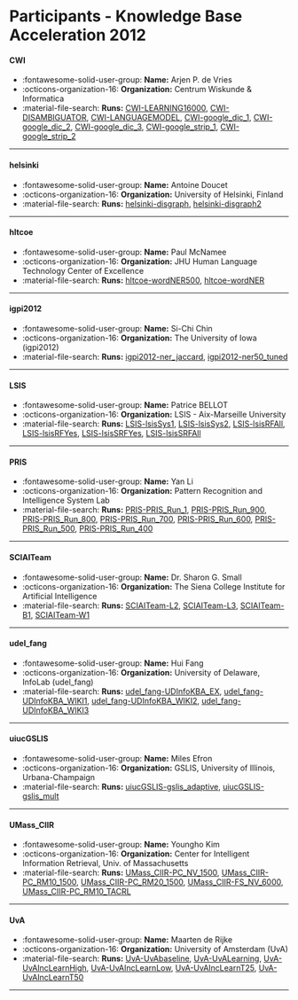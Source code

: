 # Participants - Knowledge Base Acceleration 2012 

#### CWI
 - :fontawesome-solid-user-group: **Name:** Arjen P. de Vries
 - :octicons-organization-16: **Organization:** Centrum Wiskunde & Informatica
 - :material-file-search: **Runs:** [CWI-LEARNING16000](./runs.md#cwi-learning16000), [CWI-DISAMBIGUATOR](./runs.md#cwi-disambiguator), [CWI-LANGUAGEMODEL](./runs.md#cwi-languagemodel), [CWI-google_dic_1](./runs.md#cwi-google_dic_1), [CWI-google_dic_2](./runs.md#cwi-google_dic_2), [CWI-google_dic_3](./runs.md#cwi-google_dic_3), [CWI-google_strip_1](./runs.md#cwi-google_strip_1), [CWI-google_strip_2](./runs.md#cwi-google_strip_2)

---
#### helsinki
 - :fontawesome-solid-user-group: **Name:** Antoine Doucet
 - :octicons-organization-16: **Organization:** University of Helsinki, Finland
 - :material-file-search: **Runs:** [helsinki-disgraph](./runs.md#helsinki-disgraph), [helsinki-disgraph2](./runs.md#helsinki-disgraph2)

---
#### hltcoe
 - :fontawesome-solid-user-group: **Name:** Paul McNamee
 - :octicons-organization-16: **Organization:** JHU Human Language Technology Center of Excellence
 - :material-file-search: **Runs:** [hltcoe-wordNER500](./runs.md#hltcoe-wordner500), [hltcoe-wordNER](./runs.md#hltcoe-wordner)

---
#### igpi2012
 - :fontawesome-solid-user-group: **Name:** Si-Chi Chin
 - :octicons-organization-16: **Organization:** The University of Iowa (igpi2012)
 - :material-file-search: **Runs:** [igpi2012-ner_jaccard](./runs.md#igpi2012-ner_jaccard), [igpi2012-ner50_tuned](./runs.md#igpi2012-ner50_tuned)

---
#### LSIS
 - :fontawesome-solid-user-group: **Name:** Patrice BELLOT
 - :octicons-organization-16: **Organization:** LSIS - Aix-Marseille University
 - :material-file-search: **Runs:** [LSIS-lsisSys1](./runs.md#lsis-lsissys1), [LSIS-lsisSys2](./runs.md#lsis-lsissys2), [LSIS-lsisRFAll](./runs.md#lsis-lsisrfall), [LSIS-lsisRFYes](./runs.md#lsis-lsisrfyes), [LSIS-lsisSRFYes](./runs.md#lsis-lsissrfyes), [LSIS-lsisSRFAll](./runs.md#lsis-lsissrfall)

---
#### PRIS
 - :fontawesome-solid-user-group: **Name:** Yan Li
 - :octicons-organization-16: **Organization:** Pattern Recognition and Intelligence System Lab
 - :material-file-search: **Runs:** [PRIS-PRIS_Run_1](./runs.md#pris-pris_run_1), [PRIS-PRIS_Run_900](./runs.md#pris-pris_run_900), [PRIS-PRIS_Run_800](./runs.md#pris-pris_run_800), [PRIS-PRIS_Run_700](./runs.md#pris-pris_run_700), [PRIS-PRIS_Run_600](./runs.md#pris-pris_run_600), [PRIS-PRIS_Run_500](./runs.md#pris-pris_run_500), [PRIS-PRIS_Run_400](./runs.md#pris-pris_run_400)

---
#### SCIAITeam
 - :fontawesome-solid-user-group: **Name:** Dr. Sharon G. Small
 - :octicons-organization-16: **Organization:** The Siena College Institute for Artificial Intelligence
 - :material-file-search: **Runs:** [SCIAITeam-L2](./runs.md#sciaiteam-l2), [SCIAITeam-L3](./runs.md#sciaiteam-l3), [SCIAITeam-B1](./runs.md#sciaiteam-b1), [SCIAITeam-W1](./runs.md#sciaiteam-w1)

---
#### udel_fang
 - :fontawesome-solid-user-group: **Name:** Hui Fang
 - :octicons-organization-16: **Organization:** University of Delaware, InfoLab (udel_fang)
 - :material-file-search: **Runs:** [udel_fang-UDInfoKBA_EX](./runs.md#udel_fang-udinfokba_ex), [udel_fang-UDInfoKBA_WIKI1](./runs.md#udel_fang-udinfokba_wiki1), [udel_fang-UDInfoKBA_WIKI2](./runs.md#udel_fang-udinfokba_wiki2), [udel_fang-UDInfoKBA_WIKI3](./runs.md#udel_fang-udinfokba_wiki3)

---
#### uiucGSLIS
 - :fontawesome-solid-user-group: **Name:** Miles Efron
 - :octicons-organization-16: **Organization:** GSLIS, University of Illinois, Urbana-Champaign
 - :material-file-search: **Runs:** [uiucGSLIS-gslis_adaptive](./runs.md#uiucgslis-gslis_adaptive), [uiucGSLIS-gslis_mult](./runs.md#uiucgslis-gslis_mult)

---
#### UMass_CIIR
 - :fontawesome-solid-user-group: **Name:** Youngho Kim
 - :octicons-organization-16: **Organization:** Center for Intelligent Information Retrieval, Univ. of Massachusetts
 - :material-file-search: **Runs:** [UMass_CIIR-PC_NV_1500](./runs.md#umass_ciir-pc_nv_1500), [UMass_CIIR-PC_RM10_1500](./runs.md#umass_ciir-pc_rm10_1500), [UMass_CIIR-PC_RM20_1500](./runs.md#umass_ciir-pc_rm20_1500), [UMass_CIIR-FS_NV_6000](./runs.md#umass_ciir-fs_nv_6000), [UMass_CIIR-PC_RM10_TACRL](./runs.md#umass_ciir-pc_rm10_tacrl)

---
#### UvA
 - :fontawesome-solid-user-group: **Name:** Maarten de Rijke
 - :octicons-organization-16: **Organization:** University of Amsterdam (UvA)
 - :material-file-search: **Runs:** [UvA-UvAbaseline](./runs.md#uva-uvabaseline), [UvA-UvALearning](./runs.md#uva-uvalearning), [UvA-UvAIncLearnHigh](./runs.md#uva-uvainclearnhigh), [UvA-UvAIncLearnLow](./runs.md#uva-uvainclearnlow), [UvA-UvAIncLearnT25](./runs.md#uva-uvainclearnt25), [UvA-UvAIncLearnT50](./runs.md#uva-uvainclearnt50)

---
